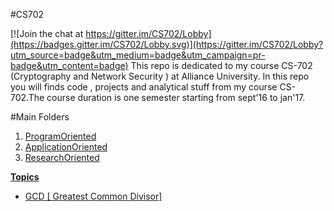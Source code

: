 #CS702

[![Join the chat at https://gitter.im/CS702/Lobby](https://badges.gitter.im/CS702/Lobby.svg)](https://gitter.im/CS702/Lobby?utm_source=badge&utm_medium=badge&utm_campaign=pr-badge&utm_content=badge)
This repo is  dedicated to my course CS-702 (Cryptography and Network Security ) at Alliance University.
In this repo you will finds code , projects and analytical stuff from my course CS-702.The course duration is one semester starting from sept'16 to jan'17.

#Main Folders
<ol>
    <li><a href="https://github.com/SilverFoxA/CS702/tree/gh-pages/ProgramOriented">ProgramOriented</a></li>
    <li><a href="https://github.com/SilverFoxA/CS702/tree/gh-pages/ApplicationOriented">ApplicationOriented</a></li>
    <li><a href="https://github.com/SilverFoxA/CS702/tree/gh-pages/ResearchOriented">ResearchOriented</a></li>
</ol>

<strong><u>Topics</u></strong>
<br>
<ul>
    <li><a href="https://github.com/SilverFoxA/CS702/tree/gh-pages/ProgramOriented">GCD [ Greatest Common Divisor]</a></li>
</ul>

